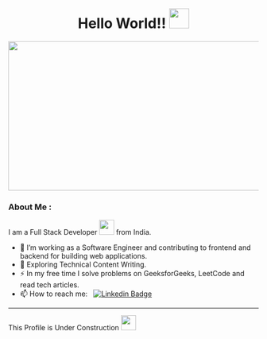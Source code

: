<h1 align="center">Hello World!! <img src="https://media.giphy.com/media/hvRJCLFzcasrR4ia7z/giphy.gif" width="40"></h1>

<p align="center"><img src="https://media.giphy.com/media/dWesBcTLavkZuG35MI/giphy.gif" width="600" height="300"  /></p>

### About Me :

I am a Full Stack Developer <img src="https://media.giphy.com/media/WUlplcMpOCEmTGBtBW/giphy.gif" width="30"> from
India.

- 🔭 I’m working as a Software Engineer and contributing to frontend and backend for building web applications.
- 🌱 Exploring Technical Content Writing.
- ⚡ In my free time I solve problems on GeeksforGeeks, LeetCode and read tech articles.
- 📫 How to reach me:
  &nbsp; [![Linkedin Badge](https://img.shields.io/badge/-Harshit_Pal-blue?style=flat&logo=Linkedin&logoColor=white)](https://www.linkedin.com/in/itsharshitpal)

---

This Profile is Under Construction <img src="https://media.giphy.com/media/v1.Y2lkPTc5MGI3NjExazhzY25pY3FibnVrdnJxc282cjB2NThpaXpwNjBxY3cyczlyczdtdCZlcD12MV9pbnRlcm5hbF9naWZfYnlfaWQmY3Q9Zw/1XgIXQEzBu6ZWappVu/giphy.gif" width="30"/>
